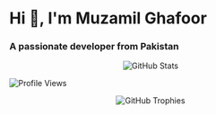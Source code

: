 <h1 align="left">Hi 👋, I'm Muzamil Ghafoor</h1>
<h3 align="left">A passionate developer from Pakistan</h3>

<!-- GitHub Stats -->
<p align="center">
  <img src="https://github-readme-stats.vercel.app/api?username=muzzammil763&show_icons=true&theme=radical" alt="GitHub Stats" />
</p>

<p align="left">
  <img src="https://komarev.com/ghpvc/?username=muzzammil763&label=Profile%20views&color=0e75b6&style=flat" alt="Profile Views" />
</p>

<!-- GitHub Trophies -->
<p align="center">
  <img src="https://github-profile-trophy.vercel.app/?username=muzzammil763&theme=radical&no-frame=false&no-bg=true&margin-w=4" alt="GitHub Trophies"/>
</p>
